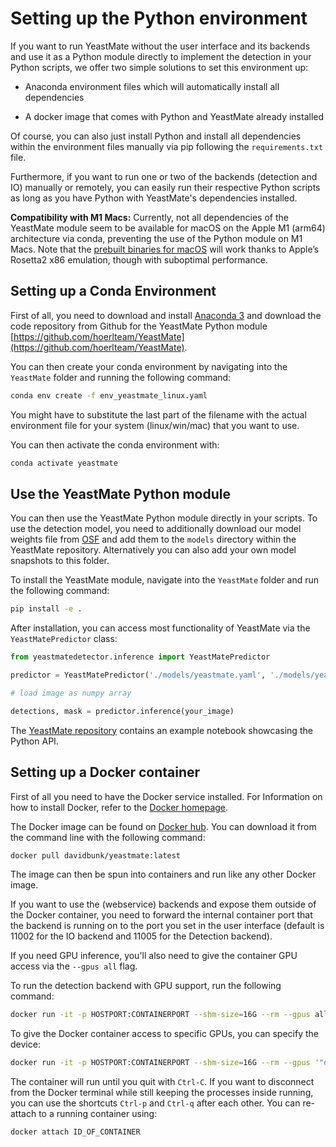 # Setting up the Python environment

If you want to run YeastMate without the user interface and its backends and use it as a Python module directly to implement the detection in your Python scripts, we offer two simple solutions to set this environment up: 

* Anaconda environment files which will automatically install all dependencies

* A docker image that comes with Python and YeastMate already installed

Of course, you can also just install Python and install all dependencies within the environment files manually via pip following the ```requirements.txt``` file.

Furthermore, if you want to run one or two of the backends (detection and IO) manually or remotely, you can easily run their respective Python scripts as long as you have Python with YeastMate's dependencies installed.

**Compatibility with M1 Macs:** Currently, not all dependencies of the YeastMate module seem to be available for macOS on the Apple M1 (arm64) architecture via conda, preventing the use of the Python module on M1 Macs. Note that the [prebuilt binaries for macOS](./gui.md) will work thanks to Apple’s Rosetta2 x86 emulation, though with suboptimal performance. 

## Setting up a Conda Environment

First of all, you need to download and install [Anaconda 3](https://www.anaconda.com/products/individual) and download the code repository from Github for the YeastMate Python module [https://github.com/hoerlteam/YeastMate](https://github.com/hoerlteam/YeastMate).

You can then create your conda environment by navigating into the ```YeastMate``` folder and running the following command:

``` bash
conda env create -f env_yeastmate_linux.yaml
```

You might have to substitute the last part of the filename with the actual environment file for your system (linux/win/mac) that you want to use. 

You can then activate the conda environment with:

``` bash
conda activate yeastmate
```

## Use the YeastMate Python module

You can then use the YeastMate Python module directly in your scripts. To use the detection model, you need to additionally download our model weights file from [OSF](https://osf.io/287fr/?view_only=99d1fddb563b4253957f226c19c4113f) and add them to the `models` directory within the YeastMate repository. Alternatively you can also add your own model snapshots to this folder.

To install the YeastMate module, navigate into the ```YeastMate``` folder and run the following command:

``` bash
pip install -e .
```

After installation, you can access most functionality of YeastMate via the ```YeastMatePredictor``` class:

```python
from yeastmatedetector.inference import YeastMatePredictor

predictor = YeastMatePredictor('./models/yeastmate.yaml', './models/yeastmate_weights.pth')

# load image as numpy array

detections, mask = predictor.inference(your_image)
```

The [YeastMate repository](https://github.com/hoerlteam/YeastMate) contains an example notebook showcasing the Python API.

## Setting up a Docker container

First of all you need to have the Docker service installed. For Information on how to install Docker, refer to the [Docker homepage](https://docker.com).

The Docker image can be found on [Docker hub](https://hub.docker.com/davidbunk/YeastMate). You can download it from the command line with the following command:

``` bash
docker pull davidbunk/yeastmate:latest
```

The image can then be spun into containers and run like any other Docker image. 

If you want to use the (webservice) backends and expose them outside of the Docker container, you need to forward the internal container port that the backend is running on to the port you set in the user interface (default is 11002 for the IO backend and 11005 for the Detection backend).  

If you need GPU inference, you'll also need to give the container GPU access via the ```--gpus all``` flag. 

To run the detection backend with GPU support, run the following command:

``` bash
docker run -it -p HOSTPORT:CONTAINERPORT --shm-size=16G --rm --gpus all davidbunk/yeastmate:latest
```

To give the Docker container access to specific GPUs, you can specify the device:

``` bash
docker run -it -p HOSTPORT:CONTAINERPORT --shm-size=16G --rm --gpus '"device=0"' davidbunk/yeastmate:latest
```

The container will run until you quit with ```Ctrl-C```. If you want to disconnect from the Docker terminal while still keeping the processes inside running, you can use the shortcuts ```Ctrl-p``` and ```Ctrl-q``` after each other. You can re-attach to a running container using:

``` bash
docker attach ID_OF_CONTAINER
```

